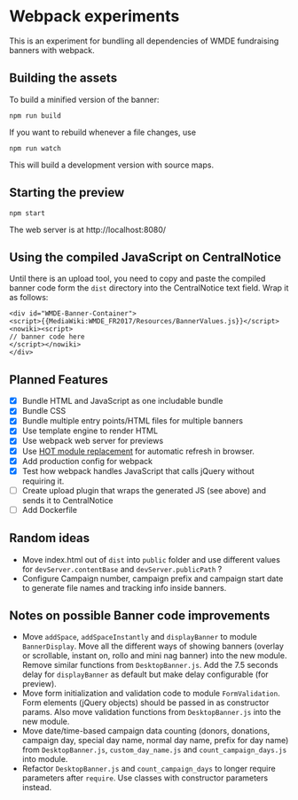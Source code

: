 # Webpack experiments

This is an experiment for bundling all dependencies of WMDE fundraising banners with webpack.

## Building the assets
To build a minified version of the banner:

    npm run build

If you want to rebuild whenever a file changes, use

    npm run watch

This will build a development version with source maps.

## Starting the preview

    npm start

The web server is at http://localhost:8080/

## Using the compiled JavaScript on CentralNotice

Until there is an upload tool, you need to copy and paste the compiled banner code form the `dist` directory into the CentralNotice text field. Wrap it as follows:

    <div id="WMDE-Banner-Container">
    <script>{{MediaWiki:WMDE_FR2017/Resources/BannerValues.js}}</script>
    <nowiki><script>
    // banner code here
    </script></nowiki>
    </div>

## Planned Features
- [x] Bundle HTML and JavaScript as one includable bundle
- [x] Bundle CSS
- [x] Bundle multiple entry points/HTML files for multiple banners
- [x] Use template engine to render HTML
- [x] Use webpack web server for previews
- [x] Use [HOT module replacement](https://webpack.js.org/guides/hot-module-replacement/) for automatic refresh in browser.
- [x] Add production config for webpack
- [x] Test how webpack handles JavaScript that calls jQuery without requiring it.
- [ ] Create upload plugin that wraps the generated JS (see above) and sends it to CentralNotice
- [ ] Add Dockerfile

## Random ideas
* Move index.html out of `dist` into `public` folder and use different values for `devServer.contentBase` and `devServer.publicPath` ?
* Configure Campaign number, campaign prefix and campaign start date to generate file names and tracking info inside banners.

## Notes on possible Banner code improvements
* Move `addSpace`, `addSpaceInstantly` and `displayBanner` to module `BannerDisplay`. Move all the different ways of showing banners (overlay or scrollable, instant on, rollo and mini nag banner) into the new module. Remove similar functions from `DesktopBanner.js`. Add the 7.5 seconds delay for `displayBanner` as default but make delay configurable (for preview).
* Move form initialization and validation code to module `FormValidation`. Form elements (jQuery objects) should be passed in as constructor params. Also move validation functions from `DesktopBanner.js` into the new module.
* Move date/time-based campaign data counting (donors, donations, campaign day, special day name, normal day name, prefix for day name) from `DesktopBanner.js`, `custom_day_name.js` and `count_campaign_days.js` into module.
* Refactor `DesktopBanner.js` and `count_campaign_days` to longer require parameters after `require`. Use classes with constructor parameters instead.
